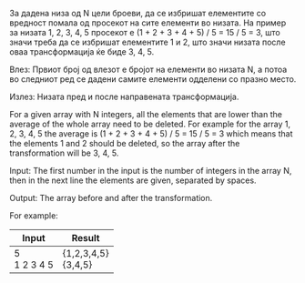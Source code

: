 За дадена низа од N цели броеви, да се избришат елементите со вредност помала од просекот на сите елементи во низата. На пример за низата 1, 2, 3, 4, 5 просекот е (1 + 2 + 3 + 4 + 5) / 5 = 15 / 5 = 3, што значи треба да се избришат елементите 1 и 2, што значи низата после оваа трансформација ќе биде 3, 4, 5.

Влез: Првиот број од влезот е бројот на елементи во низата N, а потоа во следниот ред се дадени самите елементи одделени со празно место.

Излез: Низата пред и после направената трансформација.

For a given array with N integers, all the elements that are lower than the average of the whole array need to be deleted. For example for the array 1, 2, 3, 4, 5 the average is (1 + 2 + 3 + 4 + 5) / 5 = 15 / 5 = 3 which means that the elements 1 and 2 should be deleted, so the array after the transformation will be 3, 4, 5.

Input: The first number in the input is the number of integers in the array N, then in the next line the elements are given, separated by spaces.

Output: The array before and after the transformation.

For example:

| Input       | Result                   |
|-------------|--------------------------|
| 5 <br> 1 2 3 4 5 | {1,2,3,4,5} <br> {3,4,5} |




